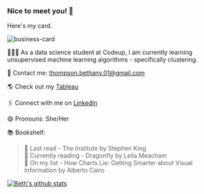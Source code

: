 ### Nice to meet you! 👋  

Here's my card.

![business-card](https://i.pinimg.com/originals/14/6c/8d/146c8d61749a8354cce9eb5345279cee.gif)  
  
👩🏼‍💻 As a data science student at Codeup, I am currently learning unsupervised machine learning algorithms - specifically clustering.  

📨  Contact me: thompson.bethany.01@gmail.com  

🌎  Check out my [Tableau](https://public.tableau.com/profile/thompson.bethany.01#!/)  

🖇  Connect with me on [LinkedIn](https://www.linkedin.com/in/bethany-thompson-068009142/)

😄  Pronouns: She/Her  

📚  Bookshelf: 
> 📔 Last read - The Institute by Stephen King  
> 📖 Currently reading - Dragonfly by Leila Meacham  
> 📄 On my list - How Charts Lie: Getting Smarter about Visual Information by Alberto Cairo  

[![Beth's github stats](https://github-readme-stats.vercel.app/api?username=ThompsonBethany01&theme=calm&hide=prs&show_icons=true)](https://github.com/ThompsonBethany01/github-readme-stats)
